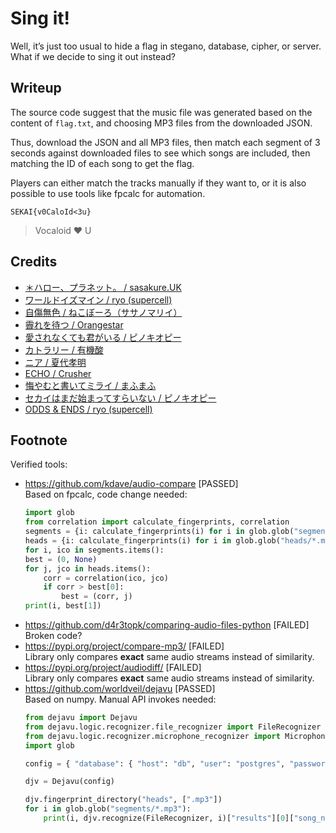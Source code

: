 # Sing it!
Well, it’s just too usual to hide a flag in stegano, database, cipher, or server. What if we decide to sing it out instead?

## Writeup

The source code suggest that the music file was generated based on the content of `flag.txt`, and choosing MP3 files from the downloaded JSON.

Thus, download the JSON and all MP3 files, then match each segment of 3 seconds against downloaded files to see which songs are included, then matching the ID of each song to get the flag.

Players can either match the tracks manually if they want to, or it is also possible to use tools like fpcalc for automation.

`SEKAI{v0CaloId<3u}`

> Vocaloid ❤️ U

## Credits

* [＊ハロー、プラネット。 / sasakure.UK](https://youtu.be/1gHHgx8bTxc)
* [ワールドイズマイン / ryo (supercell)](http://www.nicovideo.jp/watch/sm3504435)
* [自傷無色 / ねこぼーろ（ササノマリイ）](http://www.nicovideo.jp/watch/sm19870840)
* [霽れを待つ / Orangestar](https://youtu.be/wvlUWjqGQSA)
* [愛されなくても君がいる / ピノキオピー](https://youtu.be/ygY2qObZv24)
* [カトラリー / 有機酸](https://youtu.be/HHhFX9zUV2s)
* [ニア / 夏代孝明](http://www.nicovideo.jp/watch/sm31477166)
* [ECHO / Crusher](https://youtu.be/cQKGUgOfD8U)
* [悔やむと書いてミライ / まふまふ](https://youtu.be/jUyCN1229Ws)
* [セカイはまだ始まってすらいない / ピノキオピー](https://youtu.be/1s8NNPgdl5g)
* [ODDS & ENDS / ryo (supercell)](https://youtu.be/6OmwKZ9r07o)


## Footnote

Verified tools:
* https://github.com/kdave/audio-compare [PASSED]  
  Based on fpcalc, code change needed:
    ```py
    import glob
    from correlation import calculate_fingerprints, correlation
    segments = {i: calculate_fingerprints(i) for i in glob.glob("segments/*.mp3")}
    heads = {i: calculate_fingerprints(i) for i in glob.glob("heads/*.mp3")}
    for i, ico in segments.items():
    best = (0, None)
    for j, jco in heads.items():
        corr = correlation(ico, jco)
        if corr > best[0]:
            best = (corr, j)
    print(i, best[1])
    ```
* https://github.com/d4r3topk/comparing-audio-files-python [FAILED]  
  Broken code?
* https://pypi.org/project/compare-mp3/ [FAILED]  
  Library only compares **exact** same audio streams instead of similarity.
* https://pypi.org/project/audiodiff/ [FAILED]  
  Library only compares **exact** same audio streams instead of similarity.
* https://github.com/worldveil/dejavu [PASSED]  
  Based on numpy. Manual API invokes needed:
    ```py
    from dejavu import Dejavu
    from dejavu.logic.recognizer.file_recognizer import FileRecognizer
    from dejavu.logic.recognizer.microphone_recognizer import MicrophoneRecognizer
    import glob

    config = { "database": { "host": "db", "user": "postgres", "password": "password", "database": "dejavu" }, "database_type": "postgres" }

    djv = Dejavu(config)

    djv.fingerprint_directory("heads", [".mp3"])
    for i in glob.glob("segments/*.mp3"):
        print(i, djv.recognize(FileRecognizer, i)["results"][0]["song_name"])
    ```
